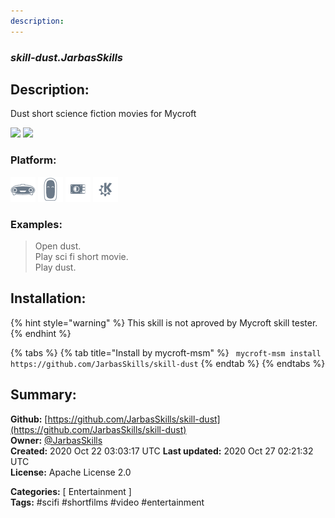 ```yaml
---
description: 
---
```


### _skill-dust.JarbasSkills_  
## Description:  
Dust short science fiction movies for Mycroft

![](./gui.png)
![](./gui2.png)  
  
  
### Platform:  
 ![Mark I](../.gitbook/assets/mark-1-icon.png)  ![Mark II](../.gitbook/assets/mark-2-icon.png)  ![Picroft](../.gitbook/assets/picroft-icon.png)  ![plasmoid](../.gitbook/assets/kde.png)   
### Examples:  
> Open dust.  
> Play sci fi short movie.  
> Play dust.  
  
## Installation:  
{% hint style="warning" %}
This skill is not aproved by Mycroft skill tester.
{% endhint %}
    
{% tabs %}
{% tab title="Install by mycroft-msm" %}
``` mycroft-msm install https://github.com/JarbasSkills/skill-dust```
{% endtab %}
  {% endtabs %}
    
## Summary:  
**Github:** [https://github.com/JarbasSkills/skill-dust](https://github.com/JarbasSkills/skill-dust)  
**Owner:** [@JarbasSkills](https://github.com/JarbasSkills)  
**Created:** 2020 Oct 22 03:03:17 UTC  **Last updated:** 2020 Oct 27 02:21:32 UTC  
**License:** Apache License 2.0  
  
**Categories:** [ Entertainment ]   
**Tags:** \#scifi \#shortfilms \#video \#entertainment   
